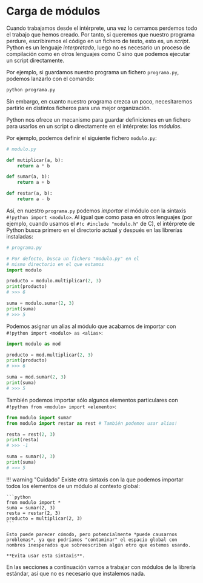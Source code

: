 # Carga de módulos


Cuando trabajamos desde el intérprete, una vez lo cerramos perdemos todo el trabajo que hemos creado. Por tanto, si queremos que nuestro programa perdure, escribiremos el código en un fichero de texto, esto es, un *script*. Python es un lenguaje *interpretado*, luego no es necesario un proceso de compilación como en otros lenguajes como C sino que podemos ejecutar un script directamente.

Por ejemplo, si guardamos nuestro programa un fichero `programa.py`, podemos lanzarlo con el comando:

```bash
python programa.py
```

Sin embargo, en cuanto nuestro programa crezca un poco, necesitaremos partirlo en distintos ficheros para una mejor organización.

Python nos ofrece un mecanismo para guardar definiciones en un fichero para usarlos en un script o directamente en el intérprete: los *módulos*.

Por ejemplo, podemos definir el siguiente fichero `modulo.py`:
```python
# modulo.py

def mutiplicar(a, b):
    return a * b

def sumar(a, b):
    return a + b

def restar(a, b):
    return a - b
```

Así, en nuestro `programa.py` podemos *importar* el módulo con la sintaxis `#!python import <modulo>`. Al igual que como pasa en otros lenguajes (por ejemplo, cuando usamos el `#!c #include "modulo.h"` de C), el intérprete de Python busca primero en el directorio actual y después en las librerías instaladas:
```python
# programa.py

# Por defecto, busca un fichero "modulo.py" en el
# mismo directorio en el que estamos
import modulo

producto = modulo.multiplicar(2, 3)
print(producto)
# >>> 6

suma = modulo.sumar(2, 3)
print(suma)
# >>> 5
```

Podemos asignar un alias al módulo que acabamos de importar con `#!python import <modulo> as <alias>`:
```python
import modulo as mod

producto = mod.multiplicar(2, 3)
print(producto)
# >>> 6

suma = mod.sumar(2, 3)
print(suma)
# >>> 5
```

También podemos importar sólo algunos elementos particulares con `#!python from <modulo> import <elemento>`:
```python
from modulo import sumar
from modulo import restar as rest # También podemos usar alias!

resta = rest(2, 3)
print(resta)
# >>> -1

suma = sumar(2, 3)
print(suma)
# >>> 5
```

!!! warning "Cuidado"
    Existe otra sintaxis con la que podemos importar todos los elementos de un módulo al contexto global:
    
    ```python
    from modulo import *
    suma = sumar(2, 3)
    resta = restar(2, 3)
    producto = multiplicar(2, 3)
    ```
    
    Esto puede parecer cómodo, pero potencialmente *puede causarnos problemas*, ya que podríamos "contaminar" el espacio global con nombres inesperados que sobreescriben algún otro que estemos usando.
    
    **Evita usar esta sintaxis**.

En las secciones a continuación vamos a trabajar con módulos de la librería estándar, así que no es necesario que instalemos nada.
